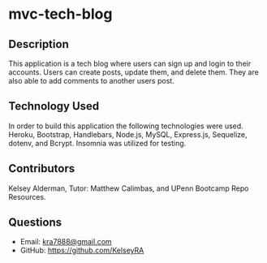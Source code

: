 # mvc-tech-blog

## Description

This application is a tech blog where users can sign up and login to their accounts. Users can create posts, update them, and delete them. They are also able to add comments to another users post. 

## Technology Used

In order to build this application the following technologies were used. Heroku, Bootstrap, Handlebars, Node.js, MySQL, Express.js, Sequelize, dotenv, and Bcrypt. Insomnia was utilized for testing.

## Contributors

Kelsey Alderman, Tutor: Matthew Calimbas, and UPenn Bootcamp Repo Resources.


## Questions

- Email: kra7888@gmail.com
- GitHub: https://github.com/KelseyRA
